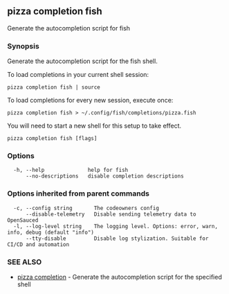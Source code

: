 ## pizza completion fish

Generate the autocompletion script for fish

### Synopsis

Generate the autocompletion script for the fish shell.

To load completions in your current shell session:

	pizza completion fish | source

To load completions for every new session, execute once:

	pizza completion fish > ~/.config/fish/completions/pizza.fish

You will need to start a new shell for this setup to take effect.


```
pizza completion fish [flags]
```

### Options

```
  -h, --help              help for fish
      --no-descriptions   disable completion descriptions
```

### Options inherited from parent commands

```
  -c, --config string       The codeowners config
      --disable-telemetry   Disable sending telemetry data to OpenSauced
  -l, --log-level string    The logging level. Options: error, warn, info, debug (default "info")
      --tty-disable         Disable log stylization. Suitable for CI/CD and automation
```

### SEE ALSO

* [pizza completion](pizza_completion.md)	 - Generate the autocompletion script for the specified shell

